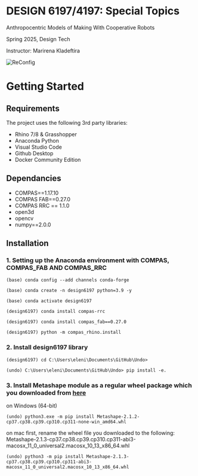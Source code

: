 # DESIGN 6197/4197: Special Topics
Anthropocentric Models of Making With Cooperative Robots

Spring 2025, Design Tech

Instructor: Marirena Kladeftira

![ReConfig](Resources/assistive_drafting.png)


# Getting Started
## Requirements
The project uses the following 3rd party libraries:
- Rhino 7/8 & Grasshopper
- Anaconda Python
- Visual Studio Code
- Github Desktop
- Docker Community Edition

## Dependancies
- COMPAS==1.17.10
- COMPAS FAB==0.27.0
- COMPAS RRC == 1.1.0
- open3d
- opencv
- numpy==2.0.0


## Installation

### 1. Setting up the Anaconda environment with COMPAS, COMPAS_FAB AND COMPAS_RRC
```anaconda prompt terminal
(base) conda config --add channels conda-forge
```
```anaconda prompt terminal
(base) conda create -n design6197 python=3.9 -y
```
```anaconda prompt terminal
(base) conda activate design6197
```
```anaconda prompt terminal
(design6197) conda install compas-rrc
```
```anaconda prompt terminal
(design6197) conda install compas_fab==0.27.0
```
```anaconda prompt terminal
(design6197) python -m compas_rhino.install
```
### 2. Install design6197 library
```anaconda prompt terminal
(design6197) cd C:\Users\eleni\Documents\GitHub\Undo>
```
```terminal
(undo) C:\Users\eleni\Documents\GitHub\Undo> pip install -e.
```
### 3. Install Metashape module as a regular wheel package which you downloaded from [here](https://agisoft.freshdesk.com/support/solutions/articles/31000148930-how-to-install-metashape-stand-alone-python-module)
on Windows (64-bit)
```terminal
(undo) python3.exe -m pip install Metashape-2.1.2-cp37.cp38.cp39.cp310.cp311-none-win_amd64.whl
```
on mac
first, rename the wheel file you downloaded to the following: Metashape-2.1.3-cp37.cp38.cp39.cp310.cp311-abi3-macosx_11_0_universal2.macosx_10_13_x86_64.whl

```terminal
(undo) python3 -m pip install Metashape-2.1.3-cp37.cp38.cp39.cp310.cp311-abi3-macosx_11_0_universal2.macosx_10_13_x86_64.whl
```

